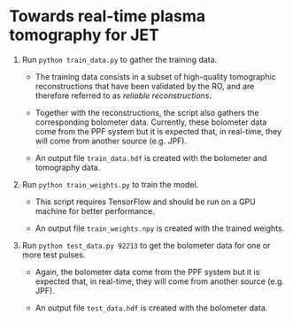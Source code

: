# Towards real-time plasma tomography for JET

1. Run `python train_data.py` to gather the training data.

    - The training data consists in a subset of high-quality tomographic reconstructions that have been validated by the RO, and are therefore referred to as _reliable reconstructions_.
    
    - Together with the reconstructions, the script also gathers the corresponding bolometer data. Currently, these bolometer data come from the PPF system but it is expected that, in real-time, they will come from another source (e.g. JPF).
    
    - An output file `train_data.hdf` is created with the bolometer and tomography data.

2. Run `python train_weights.py` to train the model.

    - This script requires TensorFlow and should be run on a GPU machine for better performance.
    
    - An output file `train_weights.npy` is created with the trained weights.
    
3. Run `python test_data.py 92213` to get the bolometer data for one or more test pulses.

    - Again, the bolometer data come from the PPF system but it is expected that, in real-time, they will come from another source (e.g. JPF).

    - An output file `test_data.hdf` is created with the bolometer data.
